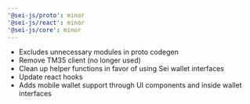 ```yaml
---
'@sei-js/proto': minor
'@sei-js/react': minor
'@sei-js/core': minor
---
```


- Excludes unnecessary modules in proto codegen
- Remove TM35 client (no longer used)
- Clean up helper functions in favor of using Sei wallet interfaces
- Update react hooks
- Adds mobile wallet support through UI components and inside wallet interfaces

